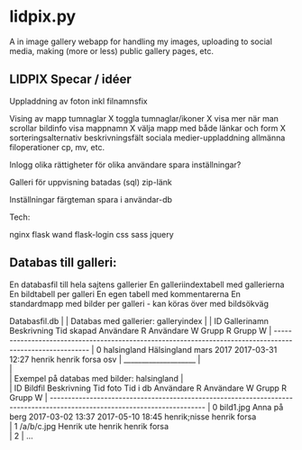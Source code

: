 # lidpix.py

A in image gallery webapp for handling my images, uploading to social
media, making (more or less) public gallery pages, etc.




LIDPIX
Specar / idéer
--------------

Uppladdning av foton
  inkl filnamnsfix
  
Vising av mapp
  tumnaglar X
    toggla tumnaglar/ikoner X
  visa mer när man scrollar
  bildinfo
  visa mappnamn X
  välja mapp med både länkar och form X
  sorteringsalternativ
  beskrivningsfält
  sociala medier-uppladdning
  allmänna filoperationer
    cp, mv, etc.
    
Inlogg
  olika rättigheter för olika användare
  spara inställningar?
    
Galleri för uppvisning
  batadas (sql)
  zip-länk
  
Inställningar
  färgteman
  spara i användar-db
 

Tech:

nginx
flask
  wand
  flask-login
css
  sass
jquery


Databas till galleri:
---------------------

En databasfil till hela sajtens gallerier
En galleriindextabell med gallerierna
En bildtabell per galleri
En egen tabell med kommentarerna
En standardmapp med bilder per galleri - kan köras över med bildsökväg


Databasfil.db
|
|  Databas med gallerier: galleryindex
|
|  ID    Gallerinamn  Beskrivning            Tid skapad        Användare R   Användare W   Grupp R   Grupp W
|  ---------------------------------------------------------------------------------------------------------
|  0     halsingland  Hälsingland mars 2017  2017-03-31 12:27  henrik        henrik        forsa     osv
|             \____________________
|                                  \
|                                   \
|  Exempel på databas med bilder: halsingland
|  
|  ID    Bildfil     Beskrivning   Tid foto          Tid i db          Användare R   Användare W   Grupp R   Grupp W
|  -------------------------------------------------------------------------------------------------------------------------
|  0     bild1.jpg   Anna på berg  2017-03-02 13:37  2017-05-10 18:45  henrik;nisse  henrik        forsa            
|  1     /a/b/c.jpg  Henrik ute                                        henrik        henrik        forsa            
|  2
|  ...

